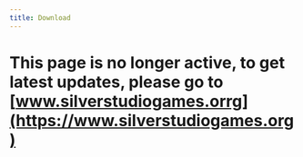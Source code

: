 ```yaml
---
title: Download
---
```


# This page is no longer active, to get latest updates, please go to [www.silverstudiogames.orrg](https://www.silverstudiogames.org)
